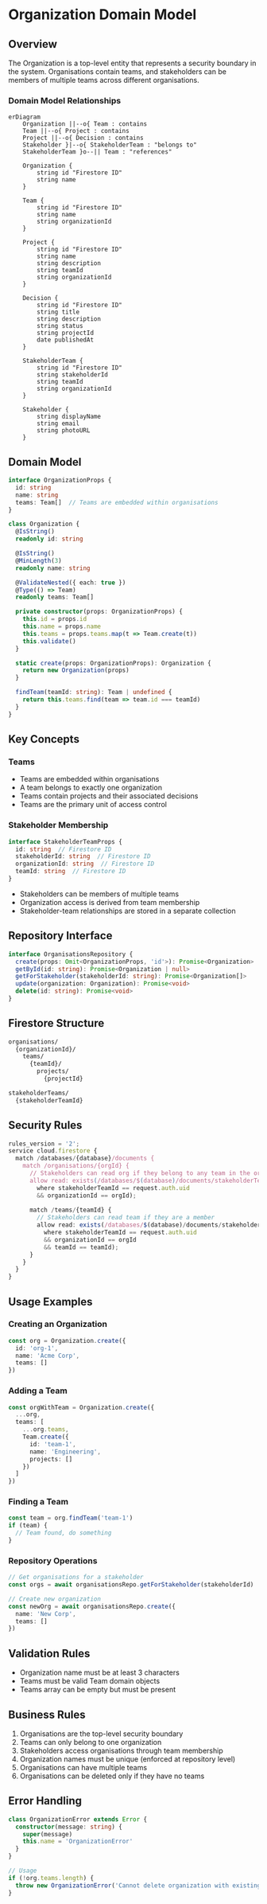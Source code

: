 # Organization Domain Model

## Overview

The Organization is a top-level entity that represents a security boundary in the system. Organisations contain teams, and stakeholders can be members of multiple teams across different organisations.

### Domain Model Relationships

```mermaid
erDiagram
    Organization ||--o{ Team : contains
    Team ||--o{ Project : contains
    Project ||--o{ Decision : contains
    Stakeholder }|--o{ StakeholderTeam : "belongs to"
    StakeholderTeam }o--|| Team : "references"
    
    Organization {
        string id "Firestore ID"
        string name
    }
    
    Team {
        string id "Firestore ID"
        string name
        string organizationId
    }
    
    Project {
        string id "Firestore ID"
        string name
        string description
        string teamId
        string organizationId
    }
    
    Decision {
        string id "Firestore ID"
        string title
        string description
        string status
        string projectId
        date publishedAt
    }
    
    StakeholderTeam {
        string id "Firestore ID"
        string stakeholderId
        string teamId
        string organizationId
    }
    
    Stakeholder {
        string displayName
        string email
        string photoURL
    }
```

## Domain Model

```typescript
interface OrganizationProps {
  id: string
  name: string
  teams: Team[]  // Teams are embedded within organisations
}

class Organization {
  @IsString()
  readonly id: string

  @IsString()
  @MinLength(3)
  readonly name: string

  @ValidateNested({ each: true })
  @Type(() => Team)
  readonly teams: Team[]

  private constructor(props: OrganizationProps) {
    this.id = props.id
    this.name = props.name
    this.teams = props.teams.map(t => Team.create(t))
    this.validate()
  }

  static create(props: OrganizationProps): Organization {
    return new Organization(props)
  }

  findTeam(teamId: string): Team | undefined {
    return this.teams.find(team => team.id === teamId)
  }
}
```

## Key Concepts

### Teams
- Teams are embedded within organisations
- A team belongs to exactly one organization
- Teams contain projects and their associated decisions
- Teams are the primary unit of access control

### Stakeholder Membership
```typescript
interface StakeholderTeamProps {
  id: string  // Firestore ID
  stakeholderId: string  // Firestore ID
  organizationId: string  // Firestore ID
  teamId: string  // Firestore ID
}
```
- Stakeholders can be members of multiple teams
- Organization access is derived from team membership
- Stakeholder-team relationships are stored in a separate collection

## Repository Interface

```typescript
interface OrganisationsRepository {
  create(props: Omit<OrganizationProps, 'id'>): Promise<Organization>
  getById(id: string): Promise<Organization | null>
  getForStakeholder(stakeholderId: string): Promise<Organization[]>
  update(organization: Organization): Promise<void>
  delete(id: string): Promise<void>
}
```

## Firestore Structure

```sh
organisations/
  {organizationId}/
    teams/
      {teamId}/
        projects/
          {projectId}

stakeholderTeams/
  {stakeholderTeamId}
```

## Security Rules

```typescript
rules_version = '2';
service cloud.firestore {
  match /databases/{database}/documents {
    match /organisations/{orgId} {
      // Stakeholders can read org if they belong to any team in the org
      allow read: exists(/databases/$(database)/documents/stakeholderTeams/{stakeholderTeamId}
        where stakeholderTeamId == request.auth.uid 
        && organizationId == orgId);
      
      match /teams/{teamId} {
        // Stakeholders can read team if they are a member
        allow read: exists(/databases/$(database)/documents/stakeholderTeams/{stakeholderTeamId}
          where stakeholderTeamId == request.auth.uid 
          && organizationId == orgId
          && teamId == teamId);
      }
    }
  }
}
```

## Usage Examples

### Creating an Organization
```typescript
const org = Organization.create({
  id: 'org-1',
  name: 'Acme Corp',
  teams: []
})
```

### Adding a Team
```typescript
const orgWithTeam = Organization.create({
  ...org,
  teams: [
    ...org.teams,
    Team.create({
      id: 'team-1',
      name: 'Engineering',
      projects: []
    })
  ]
})
```

### Finding a Team
```typescript
const team = org.findTeam('team-1')
if (team) {
  // Team found, do something
}
```

### Repository Operations
```typescript
// Get organisations for a stakeholder
const orgs = await organisationsRepo.getForStakeholder(stakeholderId)

// Create new organization
const newOrg = await organisationsRepo.create({
  name: 'New Corp',
  teams: []
})
```

## Validation Rules

- Organization name must be at least 3 characters
- Teams must be valid Team domain objects
- Teams array can be empty but must be present

## Business Rules

1. Organisations are the top-level security boundary
2. Teams can only belong to one organization
3. Stakeholders access organisations through team membership
4. Organization names must be unique (enforced at repository level)
5. Organisations can have multiple teams
6. Organisations can be deleted only if they have no teams

## Error Handling

```typescript
class OrganizationError extends Error {
  constructor(message: string) {
    super(message)
    this.name = 'OrganizationError'
  }
}

// Usage
if (!org.teams.length) {
  throw new OrganizationError('Cannot delete organization with existing teams')
}
```
